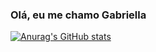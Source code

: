 ### Olá, eu me chamo Gabriella
[![Anurag's GitHub stats](https://github-readme-stats.vercel.app/api?username=moonienng)](https://github.com/moonienng/github-readme-stats)

